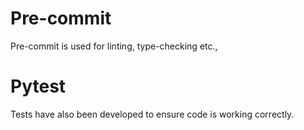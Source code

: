 # Pre-commit

Pre-commit is used for linting, type-checking etc.,

# Pytest

Tests have also been developed to ensure code is working correctly.
